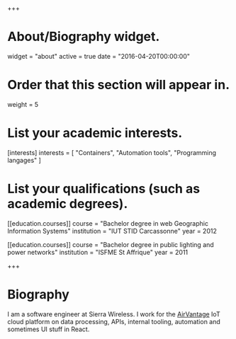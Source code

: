 +++
# About/Biography widget.
widget = "about"
active = true
date = "2016-04-20T00:00:00"

# Order that this section will appear in.
weight = 5

# List your academic interests.
[interests]
  interests = [
    "Containers",
    "Automation tools",
    "Programming langages"
  ]

# List your qualifications (such as academic degrees).
[[education.courses]]
  course = "Bachelor degree in web Geographic Information Systems"
  institution = "IUT STID Carcassonne"
  year = 2012

[[education.courses]]
  course = "Bachelor degree in public lighting and power networks"
  institution = "ISFME St Affrique"
  year = 2011
 
+++

# Biography

I am a software engineer at Sierra Wireless. I work for the [AirVantage](https://airvantage.net/) IoT cloud platform on data processing, APIs, internal tooling, automation and sometimes UI stuff in React.
